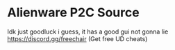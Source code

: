 # Alienware P2C Source

Idk just goodluck i guess, it has a good gui not gonna lie
https://discord.gg/freechair (Get free UD cheats)
